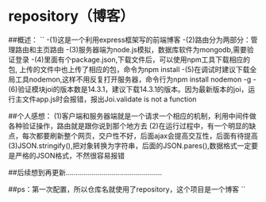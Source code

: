 # repository（博客）

##概述： 
``
-(1)这是一个利用express框架写的前端博客 
-(2)路由分为两部分：管理路由和主页路由 
-(3)服务器端为node.js模拟，数据库软件为mongodb,需要验证登录 
-(4)里面有个package.json,下载文件后，可以使用npm工具下载相应的包, 上传的文件中也上传了相应的包，命令为npm install 
-(5)在调试时建议下载全局工具nodemon,这样不用反复打开服务器，命令行为npm install nodemon -g 
-(6)验证模块joi的版本数是14.3.1，建议下载14.3.1的版本。因为最新版本的joi，运行主文件app.js时会报错，报出Joi.validate is not a function

##个人感想： (1)客户端和服务器端就是一个请求一个相应的机制，利用中间件做各种验证操作，路由就是跟你说到那个地方去 (2)在运行过程中，有一个明显的缺点，每次都要刷新整个网页，交户性不好，后面ajax会提高交互性，后面有待提高 (3)JSON.stringify(),把对象转换为字符串，后面的JSON.pares(),数据格式一定要是严格的JSON格式，不然很容易报错

##后续想到再更新…………………………………………

##ps：第一次配置，所以仓库名就使用了repository，这个项目是一个博客
``
